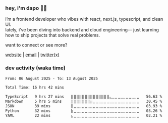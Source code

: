 ### hey, i'm dapo 👋🏾

i’m a frontend developer who vibes with react, next.js, typescript, and clean UI.  
lately, i’ve been diving into backend and cloud engineering— just learning how to ship projects that solve real problems.

want to connect or see more?

[website](https://dapoadedire.com) | [email](mailto:adedireadedapo19+github@gmail.com) | [twitter(x)](https://x.com/dapo_adedire)

### dev activity (waka time)

<!--START_SECTION:waka-->

```txt
From: 06 August 2025 - To: 13 August 2025

Total Time: 16 hrs 42 mins

TypeScript   9 hrs 27 mins   ⣿⣿⣿⣿⣿⣿⣿⣿⣿⣿⣿⣿⣿⣿⣄⣀⣀⣀⣀⣀⣀⣀⣀⣀⣀   56.63 %
Markdown     5 hrs 5 mins    ⣿⣿⣿⣿⣿⣿⣿⣶⣀⣀⣀⣀⣀⣀⣀⣀⣀⣀⣀⣀⣀⣀⣀⣀⣀   30.45 %
JSON         39 mins         ⣿⣀⣀⣀⣀⣀⣀⣀⣀⣀⣀⣀⣀⣀⣀⣀⣀⣀⣀⣀⣀⣀⣀⣀⣀   03.93 %
Python       32 mins         ⣷⣀⣀⣀⣀⣀⣀⣀⣀⣀⣀⣀⣀⣀⣀⣀⣀⣀⣀⣀⣀⣀⣀⣀⣀   03.26 %
YAML         22 mins         ⣦⣀⣀⣀⣀⣀⣀⣀⣀⣀⣀⣀⣀⣀⣀⣀⣀⣀⣀⣀⣀⣀⣀⣀⣀   02.21 %
```

<!--END_SECTION:waka-->
